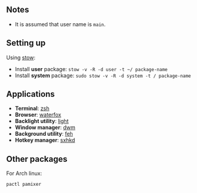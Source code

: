 
## Notes
- It is assumed that user name is `main`.


## Setting up
Using [stow](https://www.gnu.org/software/stow/manual/stow.html):
- Install **user** package: `stow -v -R -d user -t ~/ package-name`
- Install **system** package: `sudo stow -v -R -d system -t / package-name`


## Applications
- **Terminal**: [zsh](https://wiki.archlinux.org/title/Zsh)
- **Browser**: [waterfox](https://www.waterfox.net/)
- **Backlight utility**: [light](https://archlinux.org/packages/extra/x86_64/light/)
- **Window manager**: [dwm](https://github.com/xfnty/dwm)
- **Background utility**: [feh](https://wiki.archlinux.org/title/Feh)
- **Hotkey manager**: [sxhkd](https://wiki.archlinux.org/title/Sxhkd)


## Other packages
For Arch linux:
```
pactl pamixer
```
